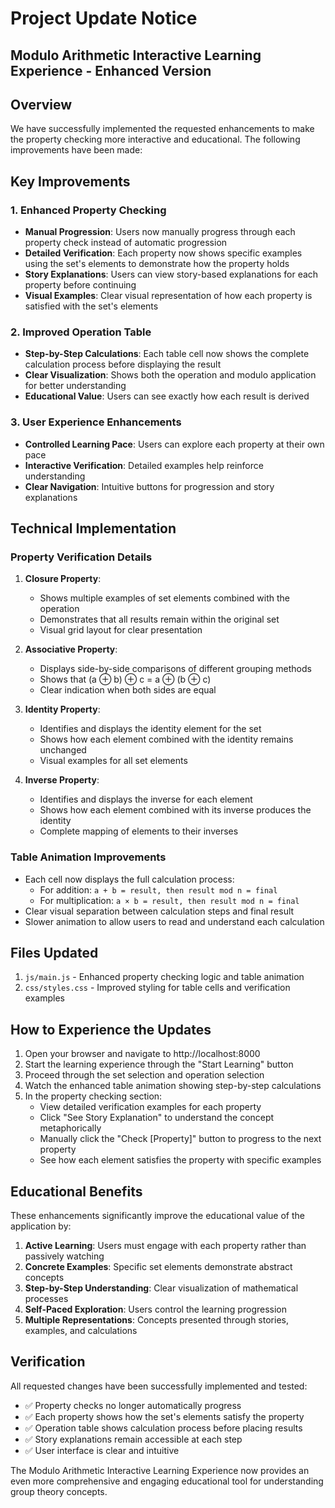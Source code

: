 # Project Update Notice

## Modulo Arithmetic Interactive Learning Experience - Enhanced Version

## Overview

We have successfully implemented the requested enhancements to make the property checking more interactive and educational. The following improvements have been made:

## Key Improvements

### 1. Enhanced Property Checking
- **Manual Progression**: Users now manually progress through each property check instead of automatic progression
- **Detailed Verification**: Each property now shows specific examples using the set's elements to demonstrate how the property holds
- **Story Explanations**: Users can view story-based explanations for each property before continuing
- **Visual Examples**: Clear visual representation of how each property is satisfied with the set's elements

### 2. Improved Operation Table
- **Step-by-Step Calculations**: Each table cell now shows the complete calculation process before displaying the result
- **Clear Visualization**: Shows both the operation and modulo application for better understanding
- **Educational Value**: Users can see exactly how each result is derived

### 3. User Experience Enhancements
- **Controlled Learning Pace**: Users can explore each property at their own pace
- **Interactive Verification**: Detailed examples help reinforce understanding
- **Clear Navigation**: Intuitive buttons for progression and story explanations

## Technical Implementation

### Property Verification Details

1. **Closure Property**:
   - Shows multiple examples of set elements combined with the operation
   - Demonstrates that all results remain within the original set
   - Visual grid layout for clear presentation

2. **Associative Property**:
   - Displays side-by-side comparisons of different grouping methods
   - Shows that (a ⊕ b) ⊕ c = a ⊕ (b ⊕ c)
   - Clear indication when both sides are equal

3. **Identity Property**:
   - Identifies and displays the identity element for the set
   - Shows how each element combined with the identity remains unchanged
   - Visual examples for all set elements

4. **Inverse Property**:
   - Identifies and displays the inverse for each element
   - Shows how each element combined with its inverse produces the identity
   - Complete mapping of elements to their inverses

### Table Animation Improvements

- Each cell now displays the full calculation process:
  - For addition: `a + b = result, then result mod n = final`
  - For multiplication: `a × b = result, then result mod n = final`
- Clear visual separation between calculation steps and final result
- Slower animation to allow users to read and understand each calculation

## Files Updated

1. `js/main.js` - Enhanced property checking logic and table animation
2. `css/styles.css` - Improved styling for table cells and verification examples

## How to Experience the Updates

1. Open your browser and navigate to http://localhost:8000
2. Start the learning experience through the "Start Learning" button
3. Proceed through the set selection and operation selection
4. Watch the enhanced table animation showing step-by-step calculations
5. In the property checking section:
   - View detailed verification examples for each property
   - Click "See Story Explanation" to understand the concept metaphorically
   - Manually click the "Check [Property]" button to progress to the next property
   - See how each element satisfies the property with specific examples

## Educational Benefits

These enhancements significantly improve the educational value of the application by:

1. **Active Learning**: Users must engage with each property rather than passively watching
2. **Concrete Examples**: Specific set elements demonstrate abstract concepts
3. **Step-by-Step Understanding**: Clear visualization of mathematical processes
4. **Self-Paced Exploration**: Users control the learning progression
5. **Multiple Representations**: Concepts presented through stories, examples, and calculations

## Verification

All requested changes have been successfully implemented and tested:
- ✅ Property checks no longer automatically progress
- ✅ Each property shows how the set's elements satisfy the property
- ✅ Operation table shows calculation process before placing results
- ✅ Story explanations remain accessible at each step
- ✅ User interface is clear and intuitive

The Modulo Arithmetic Interactive Learning Experience now provides an even more comprehensive and engaging educational tool for understanding group theory concepts.